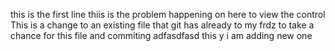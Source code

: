 
this is the first line
thiis is the problem happening on here to view the control
This is a change to an existing file that git has already
to my frdz to take a chance for this file and commiting
adfasdfasd
this y  i am adding new one 


